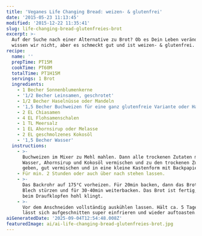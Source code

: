```yaml
---
title: 'Veganes Life Changing Bread: weizen- & glutenfrei'
date: '2015-05-23 11:13:45'
modified: '2015-12-22 11:35:41'
slug: life-changing-bread-glutenfreies-brot
excerpt: >-
  Auf der Suche nach einer Alternative zu Brot? Ob es Dein Leben verändern wird,
  wissen wir nicht, aber es schmeckt gut und ist weizen- & glutenfrei.
recipe:
  name: ''
  prepTime: PT15M
  cookTime: PT60M
  totalTime: PT1H15M
  servings: 1 Brot
  ingredients:
    - 1 Becher Sonnenblumenkerne
    - '1/2 Becher Leinsamen, geschrotet'
    - 1/2 Becher Haselnüsse oder Mandeln
    - '1,5 Becher Buchweizen für eine ganz glutenfreie Variante oder Haferflocken'
    - 2 EL Chiasamen
    - 4 EL Flohsamenschalen
    - 1 TL Meersalz
    - 1 EL Ahornsirup oder Melasse
    - 2 EL geschmolzenes Kokosöl
    - '1,5 Becher Wasser'
  instructions:
    - >-
      Buchweizen im Mixer zu Mehl mahlen. Dann alle trockenen Zutaten mischen.
      Wasser, Ahornsirup und Kokosöl vermischen und zu den trockenen Zutaten
      geben, gut vermischen und in eine kleine Kastenform mit Backpapier geben.
    - Für min. 2 Stunden oder auch über nach stehen lassen.
    - >-
      Das Backrohr auf 175°C vorheizen. Für 20min backen, dann das Brot auf ein
      Blech stürzen und für 30-40min weiterbacken. Das Brot ist fertig, wenn es
      beim Draufklopfen hohl klingt.
    - >-
      Vor dem Anschneiden vollständig auskühlen lassen. Hält ca. 5 Tage und
      lässt sich aufgeschnitten super einfrieren und wieder auftoasten.
aiGeneratedDate: '2025-09-04T12:54:48.008Z'
featuredImage: ai/ai-life-changing-bread-glutenfreies-brot.jpg
---
```


[<!-- Image removed (no copyright): life-changing-bread-2-1-640x424.jpg -->](https://www.veganblatt.com/i/life-changing-bread-2-1.jpg)
